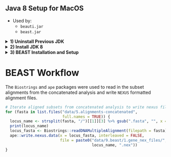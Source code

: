 Java 8 Setup for MacOS
----------------------

-   Used by:
    -   `beauti.jar`
    -   `beast.jar`

<details><summary><b>1) Uninstall Previous JDK</b></summary>
<p>
To install an older version of java, any newer JDK versions need to be removed.

-   <https://www.java.com/en/download/help/mac_uninstall_java.xml>

### Mount error

NOTE: `JavaUninstallTool.dmg` returning error: no mountable file systems

-   From:
    -   <https://deciphertools.com/blog/2017-10-02-no-mountable-file-systems/>

> macOS Sierra (10.12) and earlier is not able to mount the new Apple File System (APFS). So if you're on macOS Sierra (10.12) or earlier and you ran hdiutil and see references to Apple\_APFS or error 112, the issue is likely legitimate incompatibility, and this disk image won't open on this Mac without an update to the operating system.

-   Currently running El Captitan (Extent of MacBook hardware)

``` shell
jason$ sw_vers
ProductName:    Mac OS X
ProductVersion: 10.11.6
BuildVersion:   15G22010
```

-   Download Location

``` shell
$ ls ~/Downloads/JavaUninstallTool.dmg
```

### Troubleshooting

-   Manual mounting by `hdiutil attach`
    -   Including the `-verbose` argument returns detailed disk mounting information
        -   Reference for [hdiutil command](https://superuser.com/questions/19426/im-unable-to-mount-a-dmg-getting-a-no-mountable-filesystems-error)

``` shell
hdiutil attach -verbose ~/Downloads/JavaUninstallTool.dmg
```

**Returns error 112**

``` shell
DIHLDiskImageAttach() returned 112
hdiutil: attach failed - no mountable file systems
```

<details><summary><b>Verbose </b><tt>stdout</tt></summary>
<p>

``` shell
$ hdiutil attach -verbose ~/Downloads/JavaUninstallTool.dmg
Initializing…
DIBackingStoreInstantiatorProbe: interface  0, score      100, CBSDBackingStore
DIBackingStoreInstantiatorProbe: interface  1, score    -1000, CBundleBackingStore
DIBackingStoreInstantiatorProbe: interface  2, score    -1000, CRAMBackingStore
DIBackingStoreInstantiatorProbe: interface  3, score      100, CCarbonBackingStore
DIBackingStoreInstantiatorProbe: interface  4, score    -1000, CDevBackingStore
DIBackingStoreInstantiatorProbe: interface  5, score    -1000, CCURLBackingStore
DIBackingStoreInstantiatorProbe: interface  6, score    -1000, CVectoredBackingStore
DIBackingStoreInstantiatorProbe: interface  0, score      100, CBSDBackingStore
DIBackingStoreInstantiatorProbe: interface  1, score    -1000, CBundleBackingStore
DIBackingStoreInstantiatorProbe: interface  2, score    -1000, CRAMBackingStore
DIBackingStoreInstantiatorProbe: interface  3, score      100, CCarbonBackingStore
DIBackingStoreInstantiatorProbe: interface  4, score    -1000, CDevBackingStore
DIBackingStoreInstantiatorProbe: interface  5, score    -1000, CCURLBackingStore
DIBackingStoreInstantiatorProbe: interface  6, score    -1000, CVectoredBackingStore
DIFileEncodingInstantiatorProbe: interface  0, score    -1000, CMacBinaryEncoding
DIFileEncodingInstantiatorProbe: interface  1, score    -1000, CAppleSingleEncoding
DIFileEncodingInstantiatorProbe: interface  2, score    -1000, CEncryptedEncoding
DIFileEncodingInstantiatorProbe: interface  0, score      900, CUDIFEncoding
DIFileEncodingNewWithBackingStore: CUDIFEncoding
DIFileEncodingNewWithBackingStore: instantiator returned 0
DIFileEncodingInstantiatorProbe: interface  0, score    -1000, CSegmentedNDIFEncoding
DIFileEncodingInstantiatorProbe: interface  1, score    -1000, CSegmentedUDIFEncoding
DIFileEncodingInstantiatorProbe: interface  2, score    -1000, CSegmentedUDIFRawEncoding
DIDiskImageInstantiatorProbe: interface  0, score     1000, CUDIFDiskImage
DIDiskImageInstantiatorProbe: interface  1, score        0, CSparseBundleDiskImage
DIDiskImageInstantiatorProbe: interface  2, score        0, CSparseDiskImage
CRawDiskImage: data fork length 0x0000000000096BC6 (617414) not a multiple of 512.
DIDiskImageInstantiatorProbe: interface  3, score     -100, CRawDiskImage
DIDiskImageInstantiatorProbe: interface  4, score        0, CDARTDiskImage
DIDiskImageInstantiatorProbe: interface  5, score        0, CDiskCopy42DiskImage
DIDiskImageInstantiatorProbe: interface  6, score    -1000, CNDIFDiskImage
DIDiskImageInstantiatorProbe: interface  8, score     -100, CShadowedDiskImage
DIDiskImageInstantiatorProbe: interface  9, score    -1000, CCFPlugInDiskImage
DIDiskImageInstantiatorProbe: interface 10, score     -100, CWrappedDiskImage
DIDiskImageNewWithBackingStore: CUDIFDiskImage
DIDiskImageNewWithBackingStore: instantiator returned 0
Verifying…
Verification completed…
Error 0 (Undefined error: 0).
expected   CRC32 $54757AD0
Attaching…
DI_kextWaitQuiet: about to call IOServiceWaitQuiet...
DI_kextWaitQuiet: IOServiceWaitQuiet took 0.000007 seconds
2019-09-08 15:00:17.091 diskimages-helper[637:16272] DIHelperHDID serveImage: attaching drive
{
    autodiskmount = 1;
    "hdiagent-drive-identifier" = "4AE9F948-E95F-407C-A449-30278D73B0F6";
    "unmount-timeout" = 0;
}
2019-09-08 15:00:17.094 diskimages-helper[637:16272] DIHelperHDID serveImage: connecting to myDrive 0x4F0B
2019-09-08 15:00:17.096 diskimages-helper[637:16272] DIHelperHDID serveImage: register _readBuffer 0x10d97e000
2019-09-08 15:00:17.096 diskimages-helper[637:16272] DIHelperHDID serveImage: activating drive port 19723
2019-09-08 15:00:17.097 diskimages-helper[637:16272] DIHelperHDID serveImage: set cache enabled=TRUE returned SUCCESS.
2019-09-08 15:00:17.097 diskimages-helper[637:16272] DIHelperHDID serveImage: set on IO thread=TRUE returned SUCCESS.
2019-09-08 15:00:17.100 diskimages-helper[637:16272] -processKernelRequest: will sleep received
Volume check completed…
Mounting…
2019-09-08 15:00:17.166 diskimages-helper[637:16264] -remountReturningDictionary: detaching because no mountable filesystems.
DI_kextDriveDisconnect: could not disconnect from IOHDIXHDDrive object - 268435459
diskimages-helper: DI_kextDriveDisconnect returned 268435459 ((ipc/send) invalid destination port).
Attaching…
Error 112 (no mountable file systems).
Finishing…
2019-09-08 15:00:18.218 diskimages-helper[637:16258] *** -[NSMachPort handlePortMessage:]: dropping incoming DO message because the connection is invalid
DIHLDiskImageAttach() returned 112
hdiutil: attach failed - no mountable file systems
```

</p>
</details>

### Disk Utility First Aid

-   No evident problems returned
    -   See [Apple Disk Utility Guide](https://support.apple.com/guide/disk-utility/repair-a-disk-dskutl1040/mac) for OS-specific guidelines.

### Uninstall Java from Terminal

-   Instructions to [uninstall Java](https://www.java.com/en/download/help/mac_uninstall_java.xml) from the command line
    -   Requires either administrative credentials or `sudo` execution

**Java Files**

-   Current JVM

``` shell
$ java -version
java version "1.6.0_65"
Java(TM) SE Runtime Environment (build 1.6.0_65-b14-468)
Java HotSpot(TM) 64-Bit Server VM (build 20.65-b04-468, mixed mode)

$ ls /Library/Java/JavaVirtualMachines/
1.6.0.jdk   jdk-10.0.1.jdk
```

-   Plug-in installation

``` shell
$ ls /Library/Internet\ Plug-Ins/
Default Browser.plugin      JavaAppletPlugin.plugin
Disabled Plug-Ins       Quartz Composer.webplugin
```

-   Preference Pane

``` shell
$ ls /Library/PreferencePanes/    
JavaControlPanel.prefPane
```

-   Java Application files

``` shell
$ ls -lh ~/Library/Application\ Support/Java/
total 0
drwxr-xr-x  6 jason  staff   204B Nov 29  2018 Java 10.0.99.0.10
```

-   To *remove all files*, use the following commands:

``` shell
# sudo rm -fr /Library/Internet\ Plug-Ins/JavaAppletPlugin.plugin
# sudo rm -fr /Library/PreferencePanes/JavaControlPanel.prefPane
# sudo rm -fr ~/Library/Application\ Support/Java
```

-   To use an older java version, remove the newer JDK:

``` shell
# sudo rm -rf /Library/Java/JavaVirtualMachines/jdk-10.0.1.jdk
```

</p>
</details>

<details><summary><b>2) Install JDK 8</b></summary>
<p>

### Java Downloads

-   [Maintained Version Downloads](https://www.oracle.com/java/technologies/javase-jsp-downloads.html)
    -   Java Development Kit [Version 8](https://www.oracle.com/java/technologies/jdk8-downloads.html)
        -   BEAST requires Java version 6 or 8
    -   Downloading a JRE will only install java as a plug in
        -   Install the comparable JDK

> Warning: Do not install the Java software offered on the <http://java.com> website. This will install java only as a plug in to your web browser. This version of Java will not be able to run BEAST. - Mac [BEAST Installation](https://beast.community/install_on_mac)

-   From instructions for [OS X JDK 8 Installation](https://docs.oracle.com/javase/8/docs/technotes/guides/install/mac_jdk.html)

### Java Specifications

-   JRE Version 8 Update 221
    -   build 1.8.0\_221-b11

``` shell
Jasons-MacBook:~ Admin$ java -version
java version "1.8.0_221"
Java(TM) SE Runtime Environment (build 1.8.0_221-b11)
Java HotSpot(TM) 64-Bit Server VM (build 25.221-b11, mixed mode)
```

-   Internet Plug-in

``` shell
Jasons-MacBook:~ Admin$ /Library/Internet\ Plug-Ins/JavaAppletPlugin.plugin/Contents/Home/bin/java -version
java version "1.8.0_221"
Java(TM) SE Runtime Environment (build 1.8.0_221-b11)
Java HotSpot(TM) 64-Bit Server VM (build 25.221-b11, mixed mode)
```

-   Path to `java_home`

``` shell
Jasons-MacBook:~ Admin$ /usr/libexec/java_home -V
Matching Java Virtual Machines (3):
    1.8.0_221, x86_64:  "Java SE 8" /Library/Java/JavaVirtualMachines/jdk1.8.0_221.jdk/Contents/Home
    1.6.0_65-b14-468, x86_64:   "Java SE 6" /Library/Java/JavaVirtualMachines/1.6.0.jdk/Contents/Home
    1.6.0_65-b14-468, i386: "Java SE 6" /Library/Java/JavaVirtualMachines/1.6.0.jdk/Contents/Home

/Library/Java/JavaVirtualMachines/jdk1.8.0_221.jdk/Contents/Home
```

</p>
</details>

<details><summary><b>3) BEAST Installation and Setup</b></summary>
<p>

-   Links
    -   Installation [Overview](https://beast.community/installing)
    -   Mac [Install](https://beast.community/install_on_mac)
    -   CLI [Install](https://beast.community/install_on_unix#homebrew-package-manager-for-mac-os-x)

### Path to BEAST directory

``` shell
$ ls /Applications/BEASTv1.10.4/ | more
README.txt
VERSION HISTORY.txt
bin
doc
examples
images
lib
native
```

-   Modify path to the program /bin directory

``` shell
# Edit contents of the `~/.bash_profile` file
vi ~/.bash_profile
```

``` shell
export JAVA_HOME="/usr/libexec/java_home -v 1.8"
export LD_LIBRARY_PATH=$JAVA_HOME/jre/lib/server
export PATH=/usr/local/bin:/usr/bin:/bin:/usr/sbin:/sbin:/opt/X11/bin:/Library/TeX/texbin:/Applications/BEASTv1.10.4/
```

-   Restart computer or reload changes to the profile

``` shell
source ~/.bash_profile
```

</p>
</details>

BEAST Workflow
==============

The `Biostrings` and `ape` packages were used to read in the subset alignments from the concatenated analysis and write `NEXUS` formatted alignment files.

``` r
# Iterate aligned subsets from concatenated analysis to write nexus files.
for (fasta in list.files("data/5.alignments-concatenated",
                         full.names = TRUE)) {
  locus_name <- strsplit(fasta, "/")[[1]][3] %>% gsub(".fasta", "", x = .)
  print(locus_name)
  locus_fasta <- Biostrings::readDNAMultipleAlignment(filepath = fasta)
  ape::write.nexus.data(x = locus_fasta, interleaved = FALSE,
                        file = paste0("data/9.beast/1.gene_nex_files/",
                                      locus_name, ".nex"))
}
```

